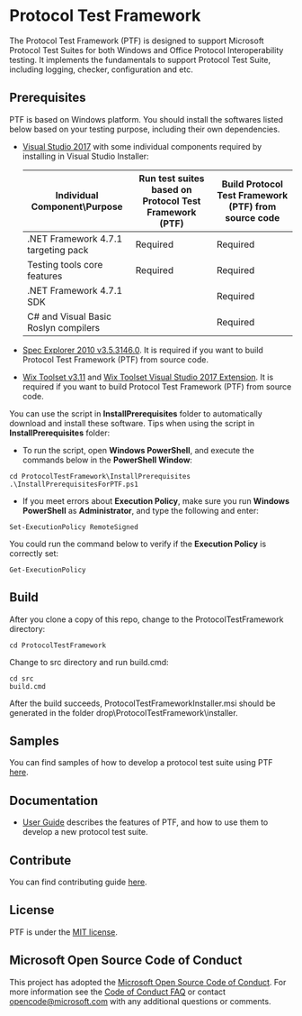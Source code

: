 # Protocol Test Framework

The Protocol Test Framework (PTF) is designed to support Microsoft Protocol Test Suites for both Windows and Office Protocol Interoperability testing. 
It implements the fundamentals to support Protocol Test Suite, including logging, checker, configuration and etc.

## Prerequisites

PTF is based on Windows platform.
You should install the softwares listed below based on your testing purpose, including their own dependencies.
* [Visual Studio 2017](https://visualstudio.microsoft.com/downloads/) with some individual components required by installing in Visual Studio Installer:
 
    |Individual Component\Purpose|Run test suites based on Protocol Test Framework (PTF)|Build Protocol Test Framework (PTF) from source code|
    |---|---|---|
    |.NET Framework 4.7.1 targeting pack|Required|Required|
    |Testing tools core features|Required|Required|
    |.NET Framework 4.7.1 SDK||Required|
    |C# and Visual Basic Roslyn compilers||Required|
* [Spec Explorer 2010 v3.5.3146.0](https://visualstudiogallery.msdn.microsoft.com/271d0904-f178-4ce9-956b-d9bfa4902745/). It is required if you want to build Protocol Test Framework (PTF) from source code.
* [Wix Toolset v3.11](https://github.com/wixtoolset/wix3/releases/tag/wix3111rtm) and [Wix Toolset Visual Studio 2017 Extension](https://marketplace.visualstudio.com/items?itemName=RobMensching.WixToolsetVisualStudio2017Extension). It is required if you want to build Protocol Test Framework (PTF) from source code.


You can use the script in **InstallPrerequisites** folder to automatically download and install these software.
Tips when using the script in **InstallPrerequisites** folder:

* To run the script, open **Windows PowerShell**, and execute the commands below in the **PowerShell Window**:

```
cd ProtocolTestFramework\InstallPrerequisites
.\InstallPrerequisitesForPTF.ps1
```

* If you meet errors about **Execution Policy**, make sure you run **Windows PowerShell** as **Administrator**, and type the following and enter:

```
Set-ExecutionPolicy RemoteSigned
```

You could run the command below to verify if the **Execution Policy** is correctly set:

```
Get-ExecutionPolicy
```

## Build

After you clone a copy of this repo, change to the ProtocolTestFramework directory:

```
cd ProtocolTestFramework
```

Change to src directory and run build.cmd:

  ```
  cd src
  build.cmd
  ```

After the build succeeds, ProtocolTestFrameworkInstaller.msi should be generated in the folder drop\ProtocolTestFramework\installer\.


## Samples

You can find samples of how to develop a protocol test suite using PTF [here](https://github.com/Microsoft/ProtocolTestFramework/tree/master/samples).

## Documentation

* [User Guide](https://github.com/Microsoft/ProtocolTestFramework/tree/master/docs/) describes the features of PTF, and how to use them to develop a new protocol test suite.

## Contribute

You can find contributing guide [here](https://github.com/Microsoft/ProtocolTestFramework/blob/master/CONTRIBUTING.md).

## License

PTF is under the [MIT license](https://github.com/Microsoft/ProtocolTestFramework/blob/master/LICENSE.txt).

## Microsoft Open Source Code of Conduct

This project has adopted the [Microsoft Open Source Code of Conduct](https://opensource.microsoft.com/codeofconduct/). For more information see the [Code of Conduct FAQ](https://opensource.microsoft.com/codeofconduct/faq/) or contact [opencode@microsoft.com](mailto:opencode@microsoft.com) with any additional questions or comments.
